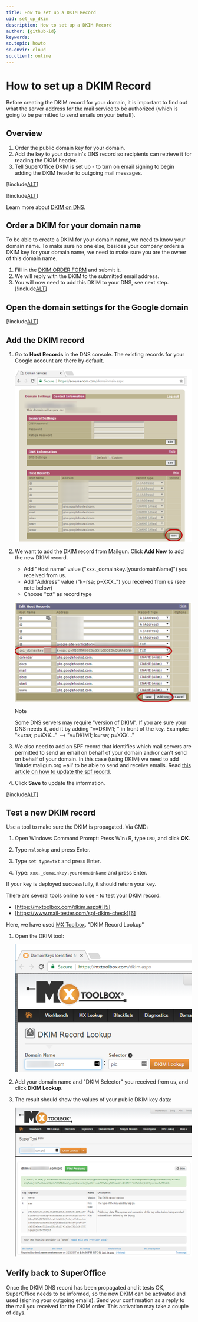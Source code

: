 ```yaml
---
title: How to set up a DKIM Record
uid: set_up_dkim 
description: How to set up a DKIM Record
author: {github-id} 
keywords:
so.topic: howto
so.envir: cloud
so.client: online
---
```


# How to set up a DKIM Record

Before creating the DKIM record for your domain, it is important to find out what the server address for the mail service to be authorized (which is going to be permitted to send emails on your behalf).

## Overview

1. Order the public domain key for your domain.
2. Add the key to your domain's DNS record so recipients can retrieve it for reading the DKIM header.
3. Tell SuperOffice DKIM is set up - to turn on email signing to begin adding the DKIM header to outgoing mail messages.

[!include[ALT](../includes/envir-google.md)]

[!include[ALT](../includes/hosted-by-enom.md)]

Learn more about [DKIM on DNS][2].

## Order a DKIM for your domain name

To be able to create a DKIM for your domain name, we need to know your domain name.
To make sure no one else, besides your company orders a DKIM key for your domain name, we need to make sure you are the owner of this domain name.

1. Fill in the [DKIM ORDER FORM][1] and submit it.
2. We will reply with the DKIM to the submitted email address.
3. You will now need to add this DKIM to your DNS, see next step.
[!include[ALT](../includes/multiple-dkims.md )]

## Open the domain settings for the Google domain

[!include[ALT](../includes/open-google-domain-settings.md)]

## Add the DKIM record

1. Go to **Host Records** in the DNS console. The existing records for your Google account are there by default.

    ![x -screenshot][img3]

2. We want to add the DKIM record from Mailgun. Click **Add New** to add the new DKIM record.
    * Add "Host name" value ("xxx._domainkey.[yourdomainName]") you received from us.
    * Add "Address" value ("k=rsa; p=XXX..") you received from us (see note below)
    * Choose "txt" as record type

    ![x -screenshot][img4]

    > [!NOTE]
    > Some DNS servers may require "version of DKIM". If you are sure your DNS needs it, add it by adding "v=DKIM1; " in front of the key. Example: "k=rsa; p=XXX..."  -->  "v=DKIM1; k=rsa; p=XXX..."

3. We also need to add an SPF record that identifies which mail servers are permitted to send an email on behalf of your domain and/or can't send on behalf of your domain. In this case (using DKIM) we need to add 'inlude:mailgun.org ~all' to be able to send and receive emails. Read [this article on how to update the spf record][8].
4. Click **Save** to update the information.

[!include[ALT](../includes/note-dns-propagation-time.md)]

## Test a new DKIM record

Use a tool to make sure the DKIM is propagated. Via CMD:

1. Open Windows Command Prompt: Press Win+R, type `CMD`, and click **OK**.

2. Type `nslookup` and press Enter.

3. Type `set type=txt` and press Enter.

4. Type: `xxx._domainkey.yourdomainName` and press Enter.

If your key is deployed successfully, it should return your key.

There are several tools online to use - to test your DKIM record.

* [https://mxtoolbox.com/dkim.aspx#][5]
* [https://www.mail-tester.com/spf-dkim-check][6]

Here, we have used [MX Toolbox][7]. "DKIM Record Lookup"

1. Open the DKIM tool:

    ![x -screenshot][img1]

2. Add your domain name and "DKIM Selector" you received from us, and click **DKIM Lookup**.

3. The result should show the values of your public DKIM key data:

    ![x -screenshot][img2]

## Verify back to SuperOffice

Once the DKIM DNS record has been propagated and it tests OK, SuperOffice needs to be informed, so the new DKIM can be activated and used (signing your outgoing emails). Send your confirmation as a reply to the mail you received for the DKIM order. This activation may take a couple of days.

<!-- Referenced links -->
[1]: order-key.md
[2]: http://www.enom.com/kb/kb/kb_1042-dkim-on-dns.htm
[5]: https://mxtoolbox.com/dkim.aspx
[6]: https://www.mail-tester.com/spf-dkim-check
[7]: https://www.mxtoolbox.com/dkim.aspx
[8]: ../spf/set-up.md

<!-- Referenced images -->
[img1]: media/mxtoolsboxdkim.png
[img2]: media/mxtoolsboxdkimresult.png
[img3]: media/enomdkimedit.png
[img4]: media/enomdkimadd.png
